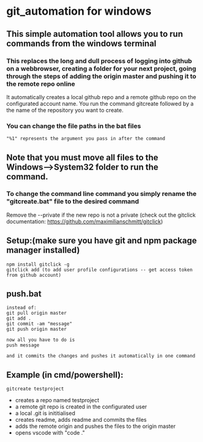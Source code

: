 # git_automation for windows

## This simple automation tool allows you to run commands from the windows terminal 
### This replaces the long and dull process of logging into github on a webbrowser, creating a folder for your next project, going through the steps of adding the origin master and pushing it to the remote repo online

It automatically creates a local github repo and a remote github repo on the configurated account name.
    You run the command gitcreate followed by a the name of the repository you want to create.

### You can change the file paths in the bat files
    "%1" represents the argument you pass in after the command

## Note that you must move all files to the Windows-->System32 folder to run the command.
### To change the command line command you simply rename the "gitcreate.bat" file to the desired command

Remove the --private if the new repo is not a private (check out the gitclick documentation: https://github.com/maximilianschmitt/gitclick)

## Setup:(make sure you have git and npm package manager installed)
    npm install gitclick -g 
    gitclick add (to add user profile configurations -- get access token from github account)

## push.bat
    instead of:
    git pull origin master
    git add .
    git commit -am "message"
    git push origin master

    now all you have to do is 
    push message

    and it commits the changes and pushes it automatically in one command

## Example (in cmd/powershell):
    gitcreate testproject

- creates a repo named testproject
- a remote git repo is created in the configurated user
- a local .git is inititialised
- creates readme, adds readme and commits the files
- adds the remote origin and pushes the files to the origin master
- opens vscode with "code ."
